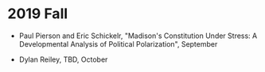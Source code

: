 # 2019 Fall 

- Paul Pierson and Eric Schickelr, "Madison's Constitution Under Stress: A Developmental Analysis of Political Polarization", September

- Dylan Reiley, TBD, October
